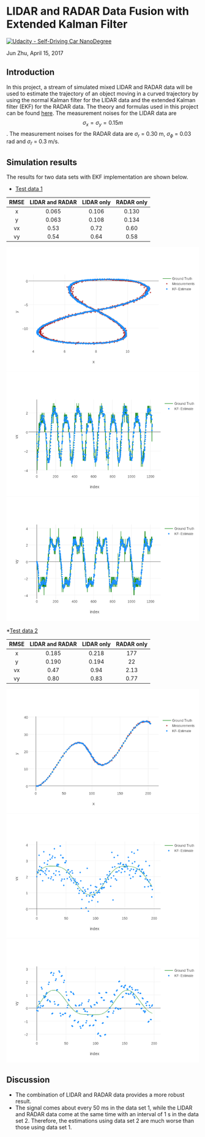 # LIDAR and RADAR Data Fusion with Extended Kalman Filter
[![Udacity - Self-Driving Car NanoDegree](https://s3.amazonaws.com/udacity-sdc/github/shield-carnd.svg)](http://www.udacity.com/drive)

Jun Zhu, April 15, 2017


## Introduction

In this project, a stream of simulated mixed LIDAR and RADAR data will be used to estimate the trajectory of an object moving in a curved trajectory by using the normal Kalman filter for the LIDAR data and the extended Kalman filter (EKF) for the RADAR data. The theory and formulas used in this project can be found [here](../KalmanFilter.pdf). The measurement noises for the LIDAR data are $$\sigma_x = \sigma_y = 0.15 m$$. The measurement noises for the RADAR data are $\sigma_r$ = 0.30 m, $\sigma_\phi$ = 0.03 rad and $\sigma_\dot{r}$ = 0.3 m/s. 

## Simulation results

The results for two data sets with EKF implementation are shown below.

* [Test data 1](./data/sample-laser-radar-measurement-data-1.txt)

| RMSE  | LIDAR and RADAR | LIDAR only | RADAR only |
| :-------: | :------------------------: | :--------------: | :--------------: |
| x        |  0.065                 | 0.106                 |  0.130                 |
| y         | 0.063                 | 0.108                |  0.134                 |
| vx       | 0.53                   | 0.72                 |  0.60                 |
| vy       | 0.54                   | 0.64                 |  0.58                 |

![basic-data-1](./output/basic-data-1-xy.png)
![basic-data-1](./output/basic-data-1-vx.png)
![basic-data-1](./output/basic-data-1-vy.png)

*[Test data 2](./data/)

| RMSE  | LIDAR and RADAR | LIDAR only | RADAR only |
| :-------: | :------------------------: | :--------------: | :--------------: |
| x        |  0.185                 |  0.218       |  177          |
| y         | 0.190                |   0.194       |  22            |
| vx       | 0.47                  |   0.94        |  2.13         |
| vy       | 0.80                   |   0.83        |  0.77         |

![basic-data-2](./output/basic-data-2-xy.png)
![basic-data-2](./output/basic-data-2-vx.png)
![basic-data-2](./output/basic-data-2-vy.png)

## Discussion

 - The combination of LIDAR and RADAR data provides a more robust result.
 - The signal comes about every 50 ms in the data set 1, while the LIDAR and RADAR data come at the same time with an interval of 1 s in the data set 2. Therefore, the estimations using data set 2 are much worse than those using data set 1.
